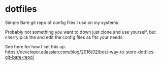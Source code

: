 # dotfiles
Simple Bare git repo of config files I use on my systems.

Probably not something you want to down just clone and use yourself, but cherry pick the and edit the config files as fits your needs. 

See here for how I set this up.
https://developer.atlassian.com/blog/2016/02/best-way-to-store-dotfiles-git-bare-repo/

